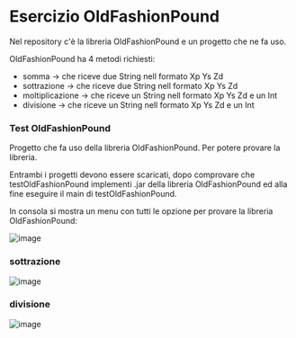 # Esercizio OldFashionPound

Nel repository c'è la libreria OldFashionPound e un progetto che ne fa uso.

OldFashionPound ha 4 metodi richiesti:
- somma -> che riceve due String nell formato Xp Ys Zd
- sottrazione -> che riceve due String nell formato Xp Ys Zd
- moltiplicazione -> che riceve un String nell formato Xp Ys Zd e un Int
- divisione ->  che riceve un String nell formato Xp Ys Zd e un Int

### Test OldFashionPound
 Progetto che fa uso della libreria OldFashionPound. Per potere provare la libreria.
 
Entrambi i progetti devono essere scaricati, dopo comprovare che testOldFashionPound implementi .jar della libreria OldFashionPound ed alla fine eseguire il main di testOldFashionPound.

In consola si mostra un menu con tutti le opzione per provare la libreria OldFashionPound:

![image](https://user-images.githubusercontent.com/27374423/187385136-3a1e490d-e11a-4559-bfe8-4d24869a33d6.png)

### sottrazione

![image](https://user-images.githubusercontent.com/27374423/187385752-1429d582-f866-4da2-8327-ff6715cd7747.png)

### divisione

![image](https://user-images.githubusercontent.com/27374423/187385961-46afe8f5-d820-4303-8a47-cdd60a1e14fc.png)

